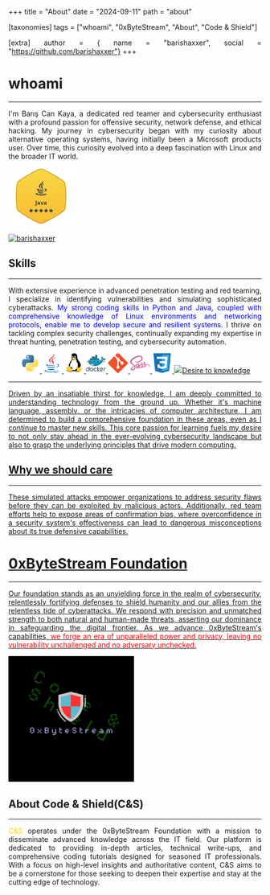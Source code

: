 +++
title = "About"
date = "2024-09-11"
path = "about"

[taxonomies]
tags = ["whoami", "0xByteStream", "About", "Code & Shield"]

[extra]
author = { name = "barishaxxer", social = "https://github.com/barishaxxer"}
+++

<style>body {text-align: justify}
</style>
# whoami
---
I'm Barış Can Kaya, a dedicated red teamer and cybersecurity enthusiast with a profound passion for offensive security, network defense, and ethical hacking. My journey in cybersecurity began with my curiosity about alternative operating systems, having initially been a Microsoft products user. Over time, this curiosity evolved into a deep fascination with Linux and the broader IT world.

[ ![hacker](/icons/hacker.png)](https://www.hackerrank.com/profile/bariscankaxxer)

<script src="https://tryhackme.com/badge/2438537"></script>   
[ ![barishaxxer](https://www.hackthebox.eu/badge/image/1724058)](https://app.hackthebox.com/profile/1724058)




<!DOCTYPE html>
<html lang="en">
<head>

  <link rel="stylesheet" href="/css/main.css">
  <script src="/js/github.js" defer></script>
</head>
<body>
  <div id="github-profile"></div>

</body>
</html>

 



## Skills
---
With extensive experience in advanced penetration testing and red teaming, I specialize in identifying vulnerabilities and simulating sophisticated cyberattacks.<span style="color: blue;"> My strong coding skills in Python and Java, coupled with comprehensive knowledge of Linux environments and networking protocols, enable me to develop secure and resilient systems.</span> I thrive on tackling complex security challenges, continually expanding my expertise in threat hunting, penetration testing, and cybersecurity automation.
<p align="center">
  <a href="https://www.python.org" target="_blank" rel="noreferrer"> 
    <img src="https://raw.githubusercontent.com/devicons/devicon/master/icons/python/python-original.svg" alt="python" width="40" height="40"/> 
  </a> 
  <a href="https://www.java.com" target="_blank" rel="noreferrer"> 
    <img src="https://raw.githubusercontent.com/devicons/devicon/master/icons/java/java-original.svg" alt="java" width="40" height="40"/> 
  </a> 
  <a href="https://www.linux.org" target="_blank" rel="noreferrer"> 
    <img src="https://raw.githubusercontent.com/devicons/devicon/master/icons/linux/linux-original.svg" alt="linux" width="40" height="40"/> 
  </a> 
  <a href="https://www.docker.com" target="_blank" rel="noreferrer"> 
    <img src="https://raw.githubusercontent.com/devicons/devicon/master/icons/docker/docker-original-wordmark.svg" alt="docker" width="40" height="40"/> 
  </a>
  <a href="https://git-scm.com/" target="_blank" rel="noreferrer"> 
    <img src="https://raw.githubusercontent.com/devicons/devicon/master/icons/git/git-original.svg" alt="git" width="40" height="40"/> 
  </a>
  <a href="https://sass-lang.com/" target="_blank" rel="noreferrer">
    <img src="https://raw.githubusercontent.com/devicons/devicon/master/icons/sass/sass-original.svg" alt="sass" width="40" height="40"/>
  </a>
  <a href="https://en.wikipedia.org/wiki/CSS" target="_blank" rel="noreferrer">
      <img src="https://raw.githubusercontent.com/devicons/devicon/master/icons/css3/css3-original.svg" alt="css" width="40" height="40"/>
  </a>
  <a href="https://en.wikipedia.org/wiki/HTML" target="_blank" rel="noreferrer">
      <img src="https://raw.githubusercontent.com/devicons/devicon/master/icons/html5/htm
  
  </p>


## Desire to knowledge
---
Driven by an insatiable thirst for knowledge, I am deeply committed to understanding technology from the ground up. Whether it's machine language, assembly, or the intricacies of computer architecture, I am determined to build a comprehensive foundation in these areas, even as I continue to master new skills. This core passion for learning fuels my desire to not only stay ahead in the ever-evolving cybersecurity landscape but also to grasp the underlying principles that drive modern computing.

## Why we should care
---
These simulated attacks empower organizations to address security flaws before they can be exploited by malicious actors. Additionally, red team efforts help to expose areas of confirmation bias, where overconfidence in a security system's effectiveness can lead to dangerous misconceptions about its true defensive capabilities.

# 0xByteStream Foundation
---
Our foundation stands as an unyielding force in the realm of cybersecurity, relentlessly fortifying defenses to shield humanity and our allies from the relentless tide of cyberattacks. We respond with precision and unmatched strength to both natural and human-made threats, asserting our dominance in safeguarding the digital frontier. As we advance 0xByteStream's capabilities, <span style="color: red;">we forge an era of unparalleled power and privacy, leaving no vulnerability unchallenged and no adversary unchecked.</span>

[![ctftime](/icons/ctftimes.png)](https://ctftime.org/team/354026)

## About Code & Shield(C&S)
---
<span style="color: gold;">C&S </span>operates under the 0xByteStream Foundation with a mission to disseminate advanced knowledge across the IT field. Our platform is dedicated to providing in-depth articles, technical write-ups, and comprehensive coding tutorials designed for seasoned IT professionals. With a focus on high-level insights and authoritative content, C&S aims to be a cornerstone for those seeking to deepen their expertise and stay at the cutting edge of technology.
